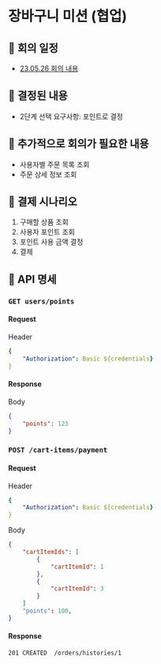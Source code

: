 # 장바구니 미션 (협업)

## 💋 회의 일정

- [23.05.26 회의 내용](https://deciduous-buffalo-838.notion.site/091f083751e1486c99356e8d5c46c009)

## 💋 결정된 내용

- 2단계 선택 요구사항: 포인트로 결정

## 💋 추가적으로 회의가 필요한 내용

- 사용자별 주문 목록 조회
- 주문 상세 정보 조회


## 💋 결제 시나리오
1. 구매할 상품 조회 
2. 사용자 포인트 조회
3. 포인트 사용 금액 결정
4. 결제


## 💋 API 명세

### `GET users/points`

#### Request

Header

```yaml
{
    "Authorization": Basic ${credentials}
}
```

#### Response

Body
        
```json
{
    "points": 123 
}
```

### `POST /cart-items/payment`

#### Request

Header

```yaml
{
    "Authorization": Basic ${credentials}
}
```

Body

```json
{
    "cartItemIds": [
        {
            "cartItemId": 1 
        },
        {
            "cartItemId": 3
        }
    ]
    "points": 100,
}
```
        
#### Response

```
201 CREATED  /orders/histories/1
```
